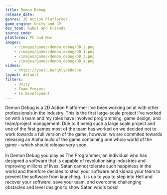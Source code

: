 ```yaml
---
title: Demon Debug
release_date: 
genres: 2D Action Platformer
game_engine: Unity and C#
dev_team: Rahul and Friends
source_code: 
platforms: PC and Mac
images: 
    - /images/games/demon_debug/DD_2.png
    - /images/games/demon_debug/DD_1.png
    - /images/games/demon_debug/DD_3.png
    - /images/games/demon_debug/DD_4.png
videos:
    - https://youtu.be/qhlybkBoSno
layout: default
filters:
    - Unity
    - Team Project
    - In Development
---
```

Demon Debug is a 2D Action Platformer I've been working on at with other professionals in the industry. This is the first large-scale project I've worked on with a team and my roles have involved programming, game design, and team/project management. Due to it being such a large scale project and one of the first games most of the team has worked on we decided not to work towards a full version of the game, however, we are commited towards releasing an Alpha build of the game containing one whole world of the game - which should release very soon.
<br><br>
In Demon Debug you play as The Programmer, an individual who has designed a software that is capable of revolutionising industries and improving millions of lives. Satan cannot tolerate such happiness in the world and therefore decides to steal your software and kidnap your team to prevent the software from launching. It is up to you to step into Hell and recover your software, save your team, and overcome challenging obstacles and level designs to show Satan who's boss!
